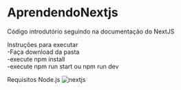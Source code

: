 # AprendendoNextjs
Código introdutório seguindo na documentação do NextJS

Instruções para executar<br>
-Faça download da pasta <br>
-execute npm install <br>
-execute npm run start ou npm run dev <br>

Requisitos Node.js
![nextjs](https://miro.medium.com/max/1000/0*hXm4rb8UAf5DEhZ2.png)
